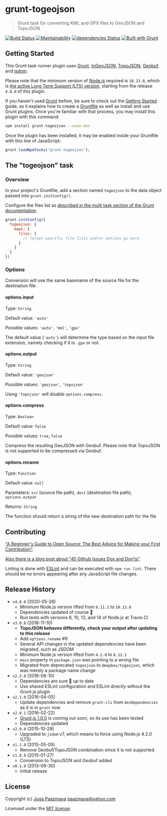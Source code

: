 # grunt-togeojson

> Grunt task for converting KML and GPX files to GeoJSON and TopoJSON

[![Build Status](https://img.shields.io/travis/paazmaya/grunt-togeojson.svg?style=flat-square)](https://travis-ci.org/paazmaya/grunt-togeojson)
[![Maintainability](https://api.codeclimate.com/v1/badges/3e930f34e451f7729c97/maintainability)](https://codeclimate.com/github/paazmaya/grunt-togeojson/maintainability)
[![dependencies Status](https://david-dm.org/paazmaya/grunt-togeojson/status.svg)](https://david-dm.org/paazmaya/grunt-togeojson)
[![Built with Grunt](http://img.shields.io/badge/Grunt-1.0-blue.svg?style=flat-square)](http://gruntjs.com/)

## Getting Started

This Grunt task runner plugin uses [Grunt](http://gruntjs.com/),
[toGeoJSON](https://github.com/mapbox/togeojson),
[TopoJSON](https://github.com/mbostock/topojson),
[Geobuf](https://github.com/mapbox/geobuf),
and [jsdom](https://github.com/tmpvar/jsdom).

Please note that the minimum version of [Node.js](https://nodejs.org/en/) required is `10.13.0`, which is [the active Long Term Support (LTS) version](https://github.com/nodejs/Release#release-schedule),
starting from the release `4.0.0` of this plugin.

If you haven't used [Grunt](http://gruntjs.com/) before, be sure to
check out the [Getting Started](http://gruntjs.com/getting-started)
guide, as it explains how to create a
[Gruntfile](http://gruntjs.com/sample-gruntfile) as well as install
and use Grunt plugins. Once you're familiar with that process,
you may install this plugin with this command:

```sh
npm install grunt-togeojson --save-dev
```

Once the plugin has been installed, it may be enabled inside your
Gruntfile with this line of JavaScript:

```js
grunt.loadNpmTasks('grunt-togeojson');
```

## The "togeojson" task

### Overview

In your project's Gruntfile, add a section named `togeojson` to the
data object passed into `grunt.initConfig()`.

Configure the files list as [described in the multi task
section of the Grunt documentation](http://gruntjs.com/creating-tasks#multi-tasks).

```js
grunt.initConfig({
  togeojson: {
    maps: {
      files: {
        // Target-specific file lists and/or options go here.
      }
    }
  }
})
```

### Options

Conversion will use the same basename of the source file for the
destination file.

#### options.input

Type: `String`

Default value: `'auto'`

Possible values: `'auto'`, `'kml'`, `'gpx'`

The default value (`'auto'`) will determine the type based on the
input file extension, namely checking if it is `.gpx` or not.

#### options.output

Type: `String`

Default value: `'geojson'`

Possible values: `'geojson'`, `'topojson'`

Using `'topojson'` will disable `options.compress`.

#### options.compress

Type: `Boolean`

Default value: `false`

Possible values: `true`, `false`

Compress the resulting GeoJSON with Geobuf.
Please note that TopoJSON is not supported to be compressed via Geobuf.

#### options.rename

Type: `Function`

Default value: `null`

Parameters: `src` (source file path), `dest` (destination file path), `options.output`

Returns: `String`

The function should return a string of the new destination path for the file

## Contributing

["A Beginner's Guide to Open Source: The Best Advice for Making your First Contribution"](http://www.erikaheidi.com/blog/a-beginners-guide-to-open-source-the-best-advice-for-making-your-first-contribution/).

[Also there is a blog post about "45 Github Issues Dos and Don’ts"](https://davidwalsh.name/45-github-issues-dos-donts).

Linting is done with [ESLint](http://eslint.org) and can be executed with `npm run lint`.
There should be no errors appearing after any JavaScript file changes.

## Release History

* `v4.0.0` (2020-05-28)
  - Minimum Node.js version lifted from `8.11.1` to `10.13.0`
  - Dependencies updated of course :tophat:
  - Run tests with versions 8, 10, 12, and 14 of Node.js at Travis CI
* `v3.0.0` (2018-11-10)
  - **TopoJSON behaves differently, check your output after updating to this release**
  - Add `options.rename` #9
  - Several API changes in the updated dependencies have been migrated, such as JSDOM
  - Minimum Node.js version lifted from `4.2.0` to `8.11.1`
  - `main` property in `package.json` was pointing to a wrong file
  - Migrated from deprecated `togeojson` to `@mapbox/togeojson`, which was merely a package name change
* `v2.2.0` (2016-08-10)
  - Dependencies are sure :tophat: up to date
  - Use shared ESLint configuration and ESLint directly without the Grunt.js plugin
* `v2.1.0` (2016-04-05)
  - Update dependencies and remove `grunt-cli` from `devDependencies` as it is in `grunt` now
* `v2.0.1` (2016-02-22)
  - [Grunt.js 1.0.0](http://gruntjs.com/blog/2016-02-11-grunt-1.0.0-rc1-released) is coming out soon, so its use has been tested
  - Dependencies updated
* `v2.0.0` (2015-10-28)
  - Upgraded to `jsdom` v7, which means to force using Node.js 4.2.0 (LTS)
* `v1.1.0` (2015-05-05)
  - Remove Geobuf/TopoJSON combination since it is not supported
* `v1.0.0` (2015-01-27)
  - Conversion to TopoJSON and Geobuf added
* `v0.1.0` (2013-09-30)
  - Initial release

## License

Copyright (c) [Juga Paazmaya](https://paazmaya.fi) <paazmaya@yahoo.com>

Licensed under the [MIT license](LICENSE).
